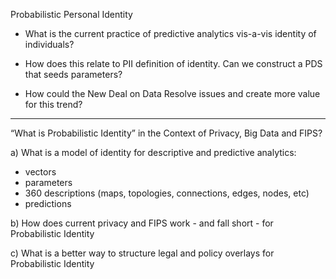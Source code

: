 Probabilistic Personal Identity 

* What is the current practice of predictive analytics vis-a-vis identity of individuals? 

* How does this relate to PII definition of identity.  Can we construct a PDS that seeds parameters? 

* How could the New Deal on Data Resolve issues and create more value for this trend?

 ----
 
 “What is Probabilistic Identity” in the Context of Privacy, Big Data and FIPS?  

a) What is a model of identity for descriptive and predictive analytics: 
* vectors
* parameters
* 360 descriptions (maps, topologies, connections, edges, nodes, etc) 
* predictions 

b) How does current privacy and FIPS work - and fall short - for  Probabilistic Identity

c) What is a better way to structure legal and policy overlays for  Probabilistic Identity
